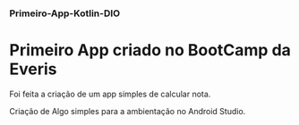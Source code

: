 ### Primeiro-App-Kotlin-DIO
# Primeiro App criado no BootCamp da Everis
Foi feita a criação de um app simples de calcular nota.

Criação de Algo simples para a ambientação no Android Studio.

